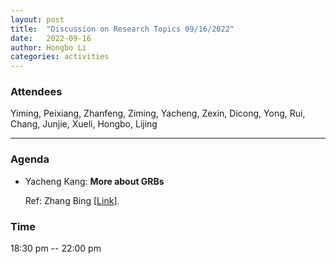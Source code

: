 ```yaml
---
layout: post
title:  "Discussion on Research Topics 09/16/2022"
date:   2022-09-16
author: Hongbo Li
categories: activities
---
```



### Attendees

Yiming, Peixiang, Zhanfeng, Ziming, Yacheng, Zexin, Dicong, Yong, Rui, Chang, Junjie, Xueli, Hongbo, Lijing

---

### Agenda

- Yacheng Kang: **More about GRBs**

  Ref: Zhang Bing [[Link](https://www.cambridge.org/core/books/physics-of-gammaray-bursts/6B74CFAD4209686DBCAA17D3A7B6E407)].
  
       
  
       

          
### Time

18:30 pm -- 22:00 pm
